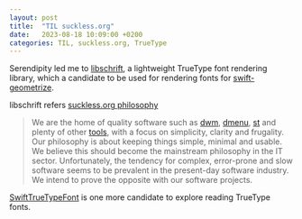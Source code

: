 ```yaml
---
layout: post
title:  "TIL suckless.org"
date:   2023-08-18 10:09:00 +0200
categories: TIL, suckless.org, TrueType
---
```

Serendipity led me to [libschrift](https://github.com/tomolt/libschrift), a lightweight TrueType font rendering library, which a candidate to be used for rendering fonts for [swift-geometrize](https://github.com/valeriyvan/swift-geometrize).

libschrift refers [suckless.org philosophy](https://www.suckless.org/philosophy/)

> We are the home of quality software such as [dwm](https://dwm.suckless.org), [dmenu](https://tools.suckless.org/dmenu/), [st](https://st.suckless.org) and plenty of other [tools](https://tools.suckless.org), with a focus on simplicity, clarity and frugality. Our philosophy is about keeping things simple, minimal and usable. We believe this should become the mainstream philosophy in the IT sector. Unfortunately, the tendency for complex, error-prone and slow software seems to be prevalent in the present-day software industry. We intend to prove the opposite with our software projects.

[SwiftTrueTypeFont](https://github.com/benspratling4/SwiftTrueTypeFont) is one more candidate to explore reading TrueType fonts.
